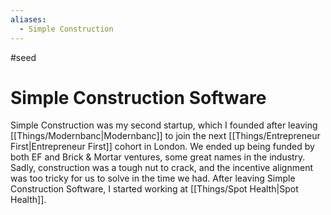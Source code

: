 ```yaml
---
aliases:
  - Simple Construction
---
```

#seed 
# Simple Construction Software

Simple Construction was my second startup, which I founded after leaving [[Things/Modernbanc|Modernbanc]] to join the next [[Things/Entrepreneur First|Entrepreneur First]] cohort in London. We ended up being funded by both EF and Brick & Mortar ventures, some great names in the industry. Sadly, construction was a tough nut to crack, and the incentive alignment was too tricky for us to solve in the time we had. After leaving Simple Construction Software, I started working at [[Things/Spot Health|Spot Health]].